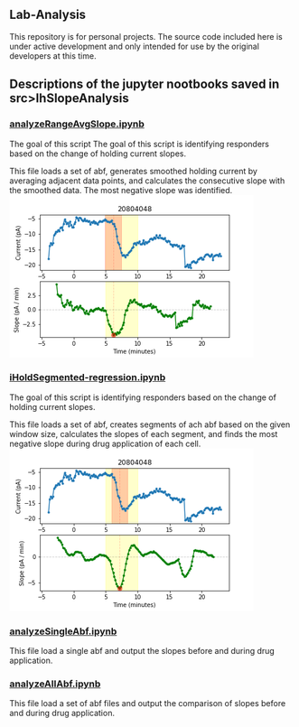 ## Lab-Analysis
This repository is for personal projects. The source code included here is under active development and only intended for use by the original developers at this time.

## Descriptions of the jupyter nootbooks saved in src>IhSlopeAnalysis
### [analyzeRangeAvgSlope.ipynb](/notebooks/analyzeRangeAvgSlope.ipynb)
The goal of this script The goal of this script is identifying responders based on the change of holding current slopes.

This file loads a set of abf, generates smoothed holding current by averaging adjacent data points, and calculates the consecutive slope with the smoothed data. The most negative slope was identified.
![](/doc/examples/rangeAvgSlope.png)

### [iHoldSegmented-regression.ipynb](/notebooks/iHoldSegmented-regression.ipynb)
The goal of this script is identifying responders based on the change of holding current slopes.

This file loads a set of abf, creates segments of ach abf based on the given window size, calculates the slopes of each segment, and finds the most negative slope during drug application of each cell. 
![](/doc/examples/Segmented-regression.png)

### [analyzeSingleAbf.ipynb](/notebooks/analyzeSingleAbf.ipynb)
This file load a single abf and output the slopes before and during drug application.

### [analyzeAllAbf.ipynb](/notebooks/analyzeAllAbf.ipynb)
This file load a set of abf files and output the comparison of slopes before and during drug application.
